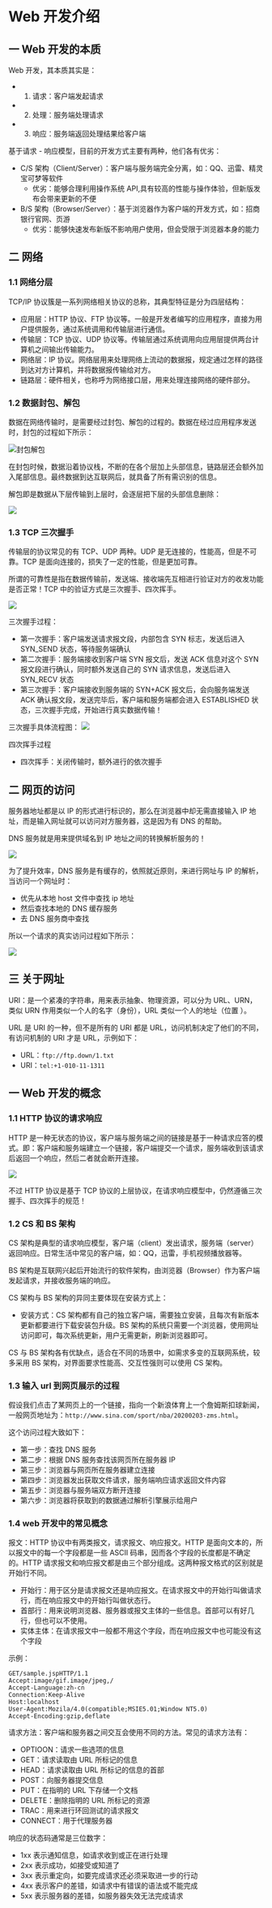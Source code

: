 # Web 开发介绍

## 一 Web 开发的本质

Web 开发，其本质其实是：

- 1. 请求：客户端发起请求
- 2. 处理：服务端处理请求
- 3. 响应：服务端返回处理结果给客户端

基于请求 - 响应模型，目前的开发方式主要有两种，他们各有优劣：

- C/S 架构（Client/Server）：客户端与服务端完全分离，如：QQ、迅雷、精灵宝可梦等软件
  - 优劣：能够合理利用操作系统 API,具有较高的性能与操作体验，但新版发布会带来更新的不便
- B/S 架构（Browser/Server）：基于浏览器作为客户端的开发方式，如：招商银行官网、页游
  - 优劣：能够快速发布新版不影响用户使用，但会受限于浏览器本身的能力

## 二 网络

### 1.1 网络分层

TCP/IP 协议簇是一系列网络相关协议的总称，其典型特征是分为四层结构：

- 应用层：HTTP 协议、FTP 协议等。一般是开发者编写的应用程序，直接为用户提供服务，通过系统调用和传输层进行通信。
- 传输层：TCP 协议、UDP 协议等。传输层通过系统调用向应用层提供两台计算机之间输出传输能力。
- 网络层：IP 协议。网络层用来处理网络上流动的数据报，规定通过怎样的路径到达对方计算机，并将数据报传输给对方。
- 链路层：硬件相关，也称呼为网络接口层，用来处理连接网络的硬件部分。

### 1.2 数据封包、解包

数据在网络传输时，是需要经过封包、解包的过程的。数据在经过应用程序发送时，封包的过程如下所示：

![封包解包](../images/net/net-01.png)

在封包时候，数据沿着协议栈，不断的在各个层加上头部信息，链路层还会额外加入尾部信息。最终数据到达互联网后，就具备了所有需识别的信息。

解包即是数据从下层传输到上层时，会逐层把下层的头部信息删除：

![](../images/net/net-02.png)

### 1.3 TCP 三次握手

传输层的协议常见的有 TCP、UDP 两种。UDP 是无连接的，性能高，但是不可靠。TCP 是面向连接的，损失了一定的性能，但是更加可靠。

所谓的可靠性是指在数据传输前，发送端、接收端先互相进行验证对方的收发功能是否正常！TCP 中的验证方式是三次握手、四次挥手。

![](../images/net/net-03.png)

三次握手过程：

- 第一次握手：客户端发送请求报文段，内部包含 SYN 标志，发送后进入 SYN_SEND 状态，等待服务端确认
- 第二次握手：服务端接收到客户端 SYN 报文后，发送 ACK 信息对这个 SYN 报文段进行确认，同时额外发送自己的 SYN 请求信息，发送后进入 SYN_RECV 状态
- 第三次握手：客户端接收到服务端的 SYN+ACK 报文后，会向服务端发送 ACK 确认报文段，发送完毕后，客户端和服务端都会进入 ESTABLISHED 状态，三次握手完成，开始进行真实数据传输！

三次握手具体流程图：
![](../images/net/net-04.png)

四次挥手过程

- 四次挥手：关闭传输时，额外进行的依次握手

## 二 网页的访问

服务器地址都是以 IP 的形式进行标识的，那么在浏览器中却无需直接输入 IP 地址，而是输入网址就可以访问对方服务器，这是因为有 DNS 的帮助。

DNS 服务就是用来提供域名到 IP 地址之间的转换解析服务的！

![](../images/net/net-05.png)

为了提升效率，DNS 服务是有缓存的，依照就近原则，来进行网址与 IP 的解析，当访问一个网址时：

- 优先从本地 host 文件中查找 ip 地址
- 然后查找本地的 DNS 缓存服务
- 去 DNS 服务商中查找

所以一个请求的真实访问过程如下所示：

![](../images/net/net-06.png)

## 三 关于网址

URI：是一个紧凑的字符串，用来表示抽象、物理资源，可以分为 URL、URN，类似 URN 作用类似一个人的名字（身份），URL 类似一个人的地址（位置 ）。

URL 是 URI 的一种，但不是所有的 URI 都是 URL，访问机制决定了他们的不同，有访问机制的 URI 才是 URL，示例如下：

- URL：`ftp://ftp.down/1.txt`
- URI：`tel:+1-010-11-1311`

## 一 Web 开发的概念

### 1.1 HTTP 协议的请求响应

HTTP 是一种无状态的协议，客户端与服务端之间的链接是基于一种请求应答的模式。即：客户端和服务端建立一个链接，客户端提交一个请求，服务端收到该请求后返回一个响应，然后二者就会断开连接。

![](../images/node/01-001.svg)

不过 HTTP 协议是基于 TCP 协议的上层协议，在请求响应模型中，仍然遵循三次握手、四次挥手的规范！

### 1.2 CS 和 BS 架构

CS 架构是典型的请求响应模型，客户端（client）发出请求，服务端（server）返回响应。日常生活中常见的客户端，如：QQ，迅雷，手机视频播放器等。

BS 架构是互联网兴起后开始流行的软件架构，由浏览器（Browser）作为客户端发起请求，并接收服务端的响应。

CS 架构与 BS 架构的异同主要体现在安装方式上：

- 安装方式：CS 架构都有自己的独立客户端，需要独立安装，且每次有新版本更新都要进行下载安装包升级。BS 架构的系统只需要一个浏览器，使用网址访问即可，每次系统更新，用户无需更新，刷新浏览器即可。

CS 与 BS 架构各有优缺点，适合在不同的场景中，如需求多变的互联网系统，较多采用 BS 架构，对界面要求性能高、交互性强则可以使用 CS 架构。

### 1.3 输入 url 到网页展示的过程

假设我们点击了某网页上的一个链接，指向一个新浪体育上一个詹姆斯扣球新闻，一般网页地址为：`http://www.sina.com/sport/nba/20200203-zms.html`。

这个访问过程大致如下：

- 第一步：查找 DNS 服务
- 第二步：根据 DNS 服务查找该网页所在服务器 IP
- 第三步：浏览器与网页所在服务器建立连接
- 第四步：浏览器发出获取文件请求，服务端响应请求返回文件内容
- 第五步：浏览器与服务端双方断开连接
- 第六步：浏览器将获取到的数据通过解析引擎展示给用户

### 1.4 web 开发中的常见概念

报文：HTTP 协议中有两类报文，请求报文、响应报文。HTTP 是面向文本的，所以报文中的每一个字段都是一些 ASCII 码串，因而各个字段的长度都是不确定的。HTTP 请求报文和响应报文都是由三个部分组成。这两种报文格式的区别就是开始行不同。

- 开始行：用于区分是请求报文还是响应报文。在请求报文中的开始行叫做请求行，而在响应报文中的开始行叫做状态行。
- 首部行：用来说明浏览器、服务器或报文主体的一些信息。首部可以有好几行，但也可以不使用。
- 实体主体：在请求报文中一般都不用这个字段，而在响应报文中也可能没有这个字段

示例：

```
GET/sample.jspHTTP/1.1
Accept:image/gif.image/jpeg,/
Accept-Language:zh-cn
Connection:Keep-Alive
Host:localhost
User-Agent:Mozila/4.0(compatible;MSIE5.01;Window NT5.0)
Accept-Encoding:gzip,deflate
```

请求方法：客户端和服务器之间交互会使用不同的方法。常见的请求方法有：

- OPTIOON：请求一些选项的信息
- GET：请求读取由 URL 所标记的信息
- HEAD：请求读取由 URL 所标记的信息的首部
- POST：向服务器提交信息
- PUT：在指明的 URL 下存储一个文档
- DELETE：删除指明的 URL 所标记的资源
- TRAC：用来进行环回测试的请求报文
- CONNECT：用于代理服务器

响应的状态码通常是三位数字：

- 1xx 表示通知信息，如请求收到或正在进行处理
- 2xx 表示成功，如接受或知道了
- 3xx 表示重定向，如要完成请求还必须采取进一步的行动
- 4xx 表示客户的差错，如请求中有错误的语法或不能完成
- 5xx 表示服务器的差错，如服务器失效无法完成请求
